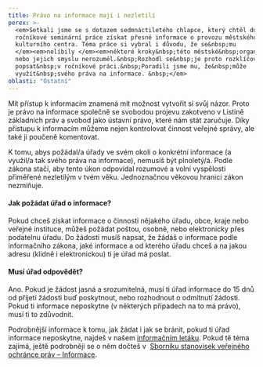 ```yaml
---
title: Právo na informace mají i nezletilí
perex: >-
  <em>Setkali jsme se s dotazem sedmnáctiletého chlapce, který chtěl do školní
  ročníkové seminární práce získat přesné informace o provozu městského
  kulturního centra. Téma práce si vybral i důvodu, že se&nbsp;mu
  </em><em>nelíbily </em><em>některé kroky&nbsp;této městské&nbsp;organizace,
  nebo jejich smyslu nerozuměl.&nbsp;Rozhodl se&nbsp;je proto rozklíčovat&nbsp;a
  popsat&nbsp;v ročníkové práci.&nbsp;Poradili jsme mu, že&nbsp;může
  využít&nbsp;svého práva na informace. &nbsp;</em>
oblasti: "Ostatní"
---
```


<p>Mít přístup k informacím znamená mít možnost vytvořit si svůj názor. Proto je právo na informace společně se svobodou projevu zakotveno v Listině základních práv a svobod jako ústavní právo, které nám stát zaručuje. Díky přístupu k informacím můžeme nejen kontrolovat činnost veřejné správy, ale také ji poučeně komentovat.</p><p>K tomu, abys požádal/a úřady ve svém okolí o konkrétní informace (a využil/a tak svého práva na informace), nemusíš být plnoletý/á. Podle zákona stačí, aby tento úkon odpovídal rozumové a volní vyspělosti přiměřené nezletilým v tvém věku. Jednoznačnou věkovou hranici zákon nezmiňuje.</p><h4>Jak požádat úřad o informace?</h4><p>Pokud chceš získat informace o činnosti nějakého úřadu, obce, kraje nebo veřejné instituce, můžeš požádat poštou, osobně, nebo elektronicky přes podatelnu úřadu. Do žádosti musíš napsat, že žádáš o informace podle informačního zákona, jaké informace a od kterého úřadu chceš a na jakou adresu (klidně i elektronickou) ti je úřad má poslat.</p><h4>Musí úřad odpovědět?</h4><p>Ano. Pokud je žádost jasná a srozumitelná, musí ti úřad informace do 15 dnů od přijetí žádosti buď poskytnout, nebo rozhodnout o odmítnutí žádosti. Pokud ti informace neposkytne (v některých případech na to má právo), musí ti to zdůvodnit. </p><p>Podrobnější informace k tomu, jak žádat i jak se bránit, pokud ti úřad informace neposkytne, najdeš v našem <a href="https://www.ochrance.cz/fileadmin/user_upload/Letaky/Poskytovani-informaci.pdf" target="_blank">informačním letáku</a>. Pokud tě téma zajímá, ještě podrobněji se o něm dočteš v&nbsp; <a href="https://www.ochrance.cz/fileadmin/user_upload/Publikace/sborniky_stanoviska/Sbornik_Informace.pdf" target="_blank">Sborníku stanovisek veřejného ochránce práv – Informace</a>. </p></div>

